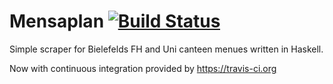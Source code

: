 # Mensaplan [![Build Status](https://travis-ci.org/fhaust/mensaplan.png)](https://travis-ci.org/fhaust/mensaplan)

Simple scraper for Bielefelds FH and Uni canteen menues written in Haskell.

Now with continuous integration provided by https://travis-ci.org 

